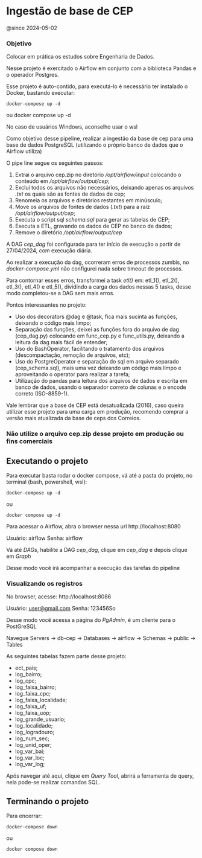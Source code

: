 # Ingestão de base de CEP

@since 2024-05-02

### Objetivo

Colocar em prática os estudos sobre Engenharia de Dados.

Nesse projeto é exercitado o Airflow em conjunto com a biblioteca Pandas e o operador Postgres.

Esse projeto é auto-contido, para executá-lo é necessário ter instalado o Docker, bastando executar:

    docker-compose up -d
ou
    docker compose up -d

No caso de usuários Windows, aconselho usar o wsl

Como objetivo desse pipeline, realizar a ingestão da base de cep para uma base de dados PostgreSQL (utilizando o próprio banco de dados que o Airflow utiliza)

O pipe line segue os seguintes passos:

1. Extrai o arquivo cep.zip no diretório */opt/airflow/input* colocando o conteúdo em */opt/airflow/output/cep*;
2. Exclui todos os arquivos não necessários, deixando apenas os arquivos *.txt* os quais são as fontes de dados de cep;
3. Renomeia os arquivos e diretórios restantes em minúsculo;
4. Move os arquivos de fontes de dados (*.txt*) para a raiz */opt/airflow/output/cep*;
5. Executa o script sql *schema.sql* para gerar as tabelas de CEP;
6. Executa a ETL, gravando os dados de CEP no banco de dados;
7. Remove o diretório */opt/airflow/output/cep*

A DAG *cep_dag* foi configurada para ter início de execução a partir de 27/04/2024, com execução diária.

Ao realizar a execução da dag, ocorreram erros de processos zumbis, no *docker-compose.yml* não configurei nada sobre timeout de processos.

Para contornar esses erros, transformei a task *etl()* em: etl_1(), etl_2(), etl_3(), etl_4() e etl_5(), dividindo a carga dos dados nessas 5 tasks, desse modo completou-se a DAG sem mais erros.

Pontos interessantes no projeto:

* Uso dos decorators @dag e @task, fica mais sucinta as funções, deixando o código mais limpo;
* Separação das funções, deixei as funções fora do arquivo de dag (cep_dag.py) colocando em func_cep.py e func_utils.py, deixando a leitura da dag mais fácil de entender;
* Uso do BashOperator, facilitando o tratamento dos arquivos (descompactação, remoção de arquivos, etc);
* Uso do PostgreOperator e separação do sql em arquivo separado (cep_schema.sql), mais uma vez deixando um código mais limpo e aproveitando o operator para realizar a tarefa;
* Utilização do pandas para leitura dos arquivos de dados e escrita em banco de dados, usando o separador correto de colunas e o encode correto (ISO-8859-1).

Vale lembrar que a base de CEP está desatualizada (2016), caso queira utilizar esse projeto para uma carga em produção, recomendo comprar a versão mais atualizada da base de ceps dos Correios.

### **Não utilize o arquivo cep.zip desse projeto em produção ou fins comerciais**

## Executando o projeto

Para executar basta rodar o docker compose, vá até a pasta do projeto, no terminal (bash, powershell, wsl):

    docker-compose up -d
ou

    docker compose up -d

Para acessar o Airflow, abra o browser nessa url http://localhost:8080


Usuário: airflow
Senha: airflow

Vá até *DAGs*, habilite a DAG *cep_dag*, clique em *cep_dag* e depois clique em *Graph*

Desse modo você irá acompanhar a execução das tarefas do pipeline

### Visualizando os registros

No browser, acesse: http://localhost:8086

Usuário: user@gmail.com
Senha: 123456So

Desse modo você acessa a página do *PgAdmin*, é um cliente para o PostGreSQL

Navegue Servers -> db-cep -> Databases -> airflow -> Schemas -> public -> Tables

As seguintes tabelas fazem parte desse projeto:

* ect_pais;
* log_bairro;
* log_cpc;
* log_faixa_bairro;
* log_faixa_cpc;
* log_faixa_localidade;
* log_faixa_uf;
* log_faixa_uop;
* log_grande_usuario;
* log_localidade;
* log_logradouro;
* log_num_sec;
* log_unid_oper;
* log_var_bai;
* log_var_loc;
* log_var_log;

Após navegar até aqui, clique em *Query Tool*, abrirá a ferramenta de query, nela pode-se realizar comandos SQL.

## Terminando o projeto

Para encerrar:

    docker-compose down
ou

    docker compose down

